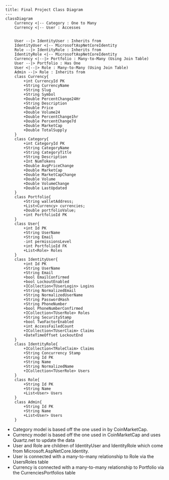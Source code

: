 ```mermaid
---
title: Final Project Class Diagram
---
classDiagram
    Currency <|-- Category : One to Many
    Currency <|-- User : Accesses
    
    
    User --|> IdentityUser : Inherits from
    IdentityUser <|-- MicrosoftAspNetCoreIdentity
    Role --|> IdentityRole : Inherits from
    IdentityRole <|-- MicrosoftAspNetCoreIdentity
    Currency <|--|> Portfolio : Many-to-Many (Using Join Table)
    User --|> Portfolio : Has One
    User <|--|> Role : Many-to-Many (Using Join Table)
    Admin --|> Role : Inherits from
    class Currency{
        +int CurrencyId PK
        +String CurrencyName
        +String Slug
        +String Symbol
        +Double PercentChange24Hr
        +String Description
        +Double Price 
        +Double Volume24 
        +Double PercentChange1hr
        +Double PercentChange7d
        +Double MarketCap
        +Double TotalSupply
    }
    class Category{
        +int CategoryId PK
        +String CategoryName
        +String CategoryTitle
        +String Description
        +Int NumTokens
        +Double AvgPriceChange
        +Double MarketCap
        +Double MarketCapChange
        +Double Volume
        +Double VolumeChange
        +Double LastUpdated
    }
    class Portfolio{
        +String walletAddress;
        +List<Currency> currencies;
        +Double portfolioValue;
        +int PortfolioId PK
    }
    class User{
        +int Id PK
        +String UserName
        +String Email
        -int permissionsLevel
        +int PortfolioId FK
        +List<Role> Roles 
    }
    class IdentityUser{
        +int Id PK
        +String UserName
        +String Email
        +bool EmailConfirmed
        +bool LockoutEnabled
        +ICollection<TUserLogin> Logins
        +String NormalizedEmail
        +String NormalizedUserName
        +String PasswordHash
        +String PhoneNumber
        +bool PhoneNumberConfirmed
        +ICollection<TUserRole> Roles
        +String SecurityStamp
        +bool TwoFactorEnabled
        +int AccessFailedCount
        +ICollection<TUserClaim> Claims
        +DateTimeOffset LockoutEnd
    }
    class IdentityRole{
        +ICollection<TRoleClaim> Claims
        +String Concurrency Stamp
        +String Id PK
        +String Name
        +String NormalizedName
        +ICollection<TUserRole> Users
    }
    class Role{
        +String Id PK
        +String Name
        +List<User> Users
    }
    class Admin{
        +String Id PK
        +String Name
        +List<User> Users
    }
```


- Category model is based off the one used in by CoinMarketCap.
- Currency model is based off the one used in CoinMarketCap and uses Quartz.net to update the data
- User and Role are children of IdentityUser and IdentityRole which come from Microsoft.AspNetCore.Identity.
- User is connected with a many-to-many relationship to Role via the UsersRoles table
- Currency is connected with a many-to-many relationship to Portfolio via the CurrenciesPortfolios table

